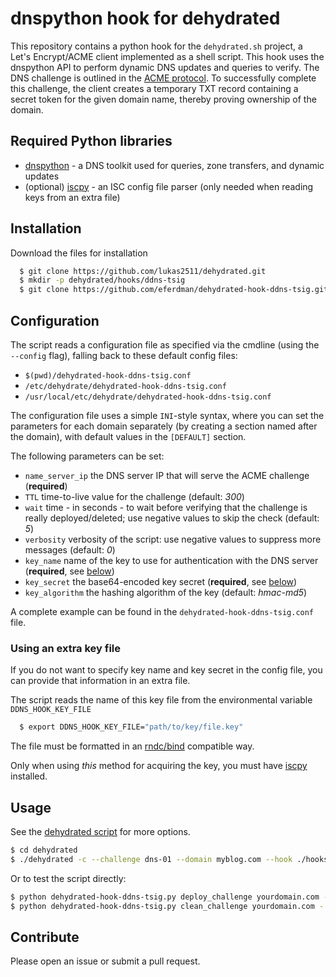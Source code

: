 # dnspython hook for dehydrated

This repository contains a python hook for the `dehydrated.sh` project, a Let's Encrypt/ACME client implemented as a shell script. This hook uses the dnspython API to perform dynamic DNS updates and queries to verify. The DNS challenge is outlined in the [ACME protocol](https://letsencrypt.github.io/acme-spec/#rfc.section.7.4). To successfully complete this challenge, the client creates a temporary TXT record containing a secret token for the given domain name, thereby proving ownership of the domain. 

## Required Python libraries
* [dnspython](http://www.dnspython.org/) - a DNS toolkit used for queries, zone transfers, and dynamic updates
* (optional) [iscpy](https://pypi.python.org/pypi/iscpy) - an ISC config file parser (only needed when reading keys from an extra file)

## Installation
Download the files for installation

``` sh
  $ git clone https://github.com/lukas2511/dehydrated.git
  $ mkdir -p dehydrated/hooks/ddns-tsig
  $ git clone https://github.com/eferdman/dehydrated-hook-ddns-tsig.git dehydrated/hooks/ddns-tsig
```

## Configuration
The script reads a configuration file as specified via the cmdline (using the `--config` flag),
falling back to these default config files:
- `$(pwd)/dehydrated-hook-ddns-tsig.conf`
- `/etc/dehydrate/dehydrated-hook-ddns-tsig.conf`
- `/usr/local/etc/dehydrate/dehydrated-hook-ddns-tsig.conf`

The configuration file uses a simple `INI`-style syntax,
where you can set the parameters for each domain separately (by creating a section named after the domain),
with default values in the `[DEFAULT]` section.

The following parameters can be set:
- `name_server_ip` the DNS server IP that will serve the ACME challenge (**required**)
- `TTL` time-to-live value for the challenge (default: *300*)
- `wait` time - in seconds - to wait before verifying that the challenge is really deployed/deleted; use negative values to skip the check (default: *5*)
- `verbosity` verbosity of the script: use negative values to suppress more messages (default: *0*)
- `key_name` name of the key to use for authentication with the DNS server (**required**, see [below](#using-an-extra-key-file))
- `key_secret` the base64-encoded key secret (**required**, see [below](#using-an-extra-key-file))
- `key_algorithm` the hashing algorithm of the key (default: *hmac-md5*)

A complete example can be found in the `dehydrated-hook-ddns-tsig.conf` file.

### Using an extra key file
If you do not want to specify key name and key secret in the config file,
you can provide that information in an extra file.

The script reads the name of this key file from the environmental variable `DDNS_HOOK_KEY_FILE`

``` sh
  $ export DDNS_HOOK_KEY_FILE="path/to/key/file.key"
```

The file must be formatted in an [rndc/bind](https://ftp.isc.org/isc/bind9/cur/9.9/doc/arm/man.rndc.conf.html) compatible way.

Only when using *this* method for acquiring the key,
you must have [iscpy](https://pypi.python.org/pypi/iscpy) installed.


## Usage
See the [dehydrated script](https://github.com/lukas2511/dehydrated) for more options.

``` bash
$ cd dehydrated
$ ./dehydrated -c --challenge dns-01 --domain myblog.com --hook ./hooks/ddns-tsig/dehydrated-hook-ddns-tsig.py
```

Or to test the script directly:

``` bash
$ python dehydrated-hook-ddns-tsig.py deploy_challenge yourdomain.com - "Hello World"
$ python dehydrated-hook-ddns-tsig.py clean_challenge yourdomain.com - "Hello World"
```

## Contribute
Please open an issue or submit a pull request.
